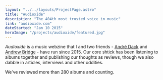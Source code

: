 ```yaml
---
layout: "../../layouts/ProjectPage.astro"
title: "Audioxide"
description: "The 404th most trusted voice in music"
link: "audioxide.com"
dateStarted: "Jan 10 2015"
heroImage: "/projects/audioxide/featured.jpg"
---
```


_Audioxide_ is a music webzine that I and two friends - [André Dack](https://twitter.com/AndreDack) and [Andrew Bridge](https://www.andrewhbridge.co.uk/) - have run since 2015. Our core shtick has been listening to albums together and publishing our thoughts as reviews, though we also dabble in articles, interviews and other oddities.

We've reviewed more than 280 albums and counting.
